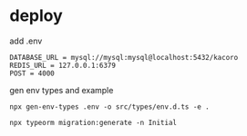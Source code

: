 # deploy

add .env
```
DATABASE_URL = mysql://mysql:mysql@localhost:5432/kacoro
REDIS_URL = 127.0.0.1:6379
POST = 4000
```


gen env types and example
```
npx gen-env-types .env -o src/types/env.d.ts -e .
```


```
npx typeorm migration:generate -n Initial
```

